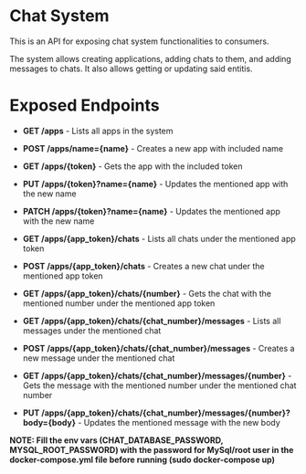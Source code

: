 # Chat System
This is an API for exposing chat system functionalities to consumers.

The system allows creating applications, adding chats to them, and adding messages to chats. It also allows getting or updating said entitis.

# Exposed Endpoints
* **GET /apps** - Lists all apps in the system
* **POST /apps/name={name}** - Creates a new app with included name
* **GET /apps/{token}** - Gets the app with the included token
* **PUT /apps/{token}?name={name}** - Updates the mentioned app with the new name
* **PATCH /apps/{token}?name={name}** - Updates the mentioned app with the new name

* **GET /apps/{app_token}/chats** - Lists all chats under the mentioned app token
* **POST /apps/{app_token}/chats** - Creates a new chat under the mentioned app token
* **GET /apps/{app_token}/chats/{number}** - Gets the chat with the mentioned number under the mentioned app token

* **GET /apps/{app_token}/chats/{chat_number}/messages** - Lists all messages under the mentioned chat
* **POST /apps/{app_token}/chats/{chat_number}/messages** - Creates a new message under the mentioned chat
* **GET /apps/{app_token}/chats/{chat_number}/messages/{number}** - Gets the message with the mentioned number under the mentioned chat number
* **PUT /apps/{app_token}/chats/{chat_number}/messages/{number}?body={body}** - Updates the mentioned message with the new body

**NOTE: Fill the env vars (CHAT_DATABASE_PASSWORD, MYSQL_ROOT_PASSWORD) with the password for MySql/root user in the docker-compose.yml file before running (sudo docker-compose up)**
